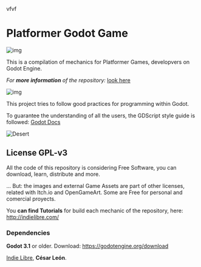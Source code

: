 vfvf


# Platformer Godot Game
![img](http://indielibre.com/wp-content/uploads/2019/05/DeepinScreenshot_Seleccionar-%C3%A1rea_20190513145435-700x384.png)

This is a compilation of mechanics for Platformer Games, developvers on Godot Engine.

_For **more information** of the repository:_ [look here](http://indielibre.com/platformer-game/)

![img](http://indielibre.com/wp-content/uploads/2019/05/DeepinScreenshot_Seleccionar-%C3%A1rea_20190513150853-700x518.png)

This project tries to follow good practices for programming within Godot.

To guarantee the understanding of all the users, the GDScript style guide is followed: [Godot Docs](https://docs.godotengine.org/en/3.1/getting_started/scripting/gdscript/gdscript_styleguide.html)

![Desert](http://indielibre.com/wp-content/uploads/2019/05/DeepinScreenshot_Seleccionar-%C3%A1rea_20190513145819-700x485.png)

## License GPL-v3

All the code of this repository is considering Free Software, you can download, learn, distribute and more. 

... But: the images and external Game Assets are part of other licenses, related with Itch.io and OpenGameArt. Some are Free for personal and comercial proyects.

You **can find Tutorials** for build each mechanic of the repository, here: http://indielibre.com/

### Dependencies

**Godot 3.1** or older. Download: https://godotengine.org/download

[Indie Libre](https://indielibre.com/), **César León**.
